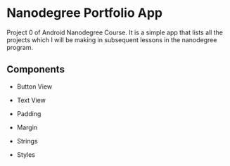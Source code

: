 # Nanodegree Portfolio App

Project 0 of Android Nanodegree Course. It is a simple app that lists all the projects which I will be making in subsequent lessons in the nanodegree program.

## Components

* Button View

* Text View

* Padding

* Margin

* Strings

* Styles

